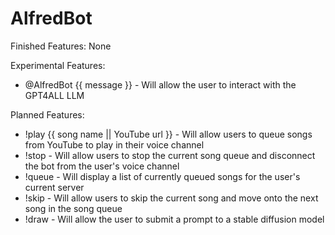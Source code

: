 # AlfredBot
Finished Features:
None

Experimental Features:
- @AlfredBot {{ message }} - Will allow the user to interact with the GPT4ALL LLM


Planned Features:
- !play {{ song name || YouTube url }} - Will allow users to queue songs from YouTube to play in their voice channel
- !stop - Will allow users to stop the current song queue and disconnect the bot from the user's voice channel
- !queue - Will display a list of currently queued songs for the user's current server
- !skip - Will allow users to skip the current song and move onto the next song in the song queue
- !draw - Will allow the user to submit a prompt to a stable diffusion model
